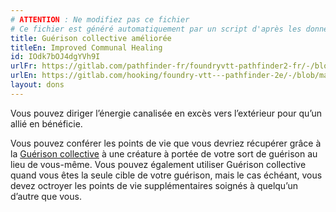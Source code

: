 ```yaml
---
# ATTENTION : Ne modifiez pas ce fichier
# Ce fichier est généré automatiquement par un script d'après les données du module Foundry VTT officiel et de sa traduction
title: Guérison collective améliorée
titleEn: Improved Communal Healing
id: IOdk7bOJ4dgYVh9I
urlFr: https://gitlab.com/pathfinder-fr/foundryvtt-pathfinder2-fr/-/blob/master/data/feats/IOdk7bOJ4dgYVh9I.htm
urlEn: https://gitlab.com/hooking/foundry-vtt---pathfinder-2e/-/blob/master/packs/data/feats.db/improved-communal-healing.json
layout: dons
---
```

Vous pouvez diriger l’énergie canalisée en excès vers l’extérieur pour qu’un allié en bénéficie.

Vous pouvez conférer les points de vie que vous devriez récupérer grâce à la [Guérison collective](guérison-collective.html) à une créature à portée de votre sort de guérison au lieu de vous-même. Vous pouvez également utiliser Guérison collective quand vous êtes la seule cible de votre guérison, mais le cas échéant, vous devez octroyer les points de vie supplémentaires soignés à quelqu’un d’autre que vous.
